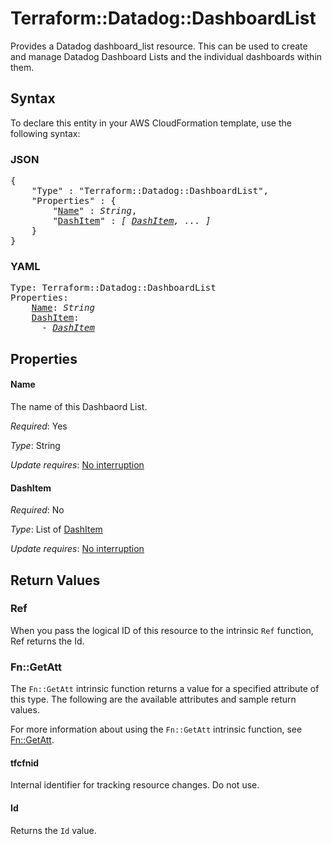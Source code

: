 # Terraform::Datadog::DashboardList

Provides a Datadog dashboard_list resource. This can be used to create and manage Datadog Dashboard Lists and the individual dashboards within them.

## Syntax

To declare this entity in your AWS CloudFormation template, use the following syntax:

### JSON

<pre>
{
    "Type" : "Terraform::Datadog::DashboardList",
    "Properties" : {
        "<a href="#name" title="Name">Name</a>" : <i>String</i>,
        "<a href="#dashitem" title="DashItem">DashItem</a>" : <i>[ <a href="dashitem.md">DashItem</a>, ... ]</i>
    }
}
</pre>

### YAML

<pre>
Type: Terraform::Datadog::DashboardList
Properties:
    <a href="#name" title="Name">Name</a>: <i>String</i>
    <a href="#dashitem" title="DashItem">DashItem</a>: <i>
      - <a href="dashitem.md">DashItem</a></i>
</pre>

## Properties

#### Name

The name of this Dashbaord List.

_Required_: Yes

_Type_: String

_Update requires_: [No interruption](https://docs.aws.amazon.com/AWSCloudFormation/latest/UserGuide/using-cfn-updating-stacks-update-behaviors.html#update-no-interrupt)

#### DashItem

_Required_: No

_Type_: List of <a href="dashitem.md">DashItem</a>

_Update requires_: [No interruption](https://docs.aws.amazon.com/AWSCloudFormation/latest/UserGuide/using-cfn-updating-stacks-update-behaviors.html#update-no-interrupt)

## Return Values

### Ref

When you pass the logical ID of this resource to the intrinsic `Ref` function, Ref returns the Id.

### Fn::GetAtt

The `Fn::GetAtt` intrinsic function returns a value for a specified attribute of this type. The following are the available attributes and sample return values.

For more information about using the `Fn::GetAtt` intrinsic function, see [Fn::GetAtt](https://docs.aws.amazon.com/AWSCloudFormation/latest/UserGuide/intrinsic-function-reference-getatt.html).

#### tfcfnid

Internal identifier for tracking resource changes. Do not use.

#### Id

Returns the <code>Id</code> value.

